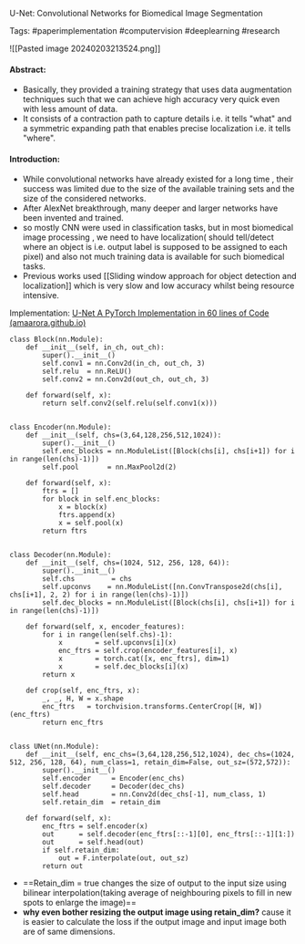 U-Net: Convolutional Networks for Biomedical Image Segmentation

Tags:
#paperimplementation #computervision #deeplearning #research 

![[Pasted image 20240203213524.png]]

#### Abstract:
- Basically, they provided a training strategy that uses data augmentation techniques such that we can achieve high accuracy very quick even with less amount of data.
- It consists of a contraction path to capture details i.e. it tells "what" and a symmetric expanding path that enables precise localization i.e. it tells "where".
#### Introduction:
- While convolutional networks have already existed for a long time , their success was limited due to the size of the available training sets and the size of the considered networks.
- After AlexNet breakthrough, many deeper and larger networks have been invented and trained.
- so mostly CNN were used in classification tasks, but in most biomedical image processing , we need to have localization( should tell/detect where an object is i.e. output label is supposed to be assigned to each pixel) and also not much training data is available for such biomedical tasks.
- Previous works used [[Sliding window approach for object detection and localization]] which is very slow and low accuracy whilst being resource intensive.




Implementation:
[U-Net A PyTorch Implementation in 60 lines of Code (amaarora.github.io)](https://amaarora.github.io/posts/2020-09-13-unet.html) 

```
class Block(nn.Module):
    def __init__(self, in_ch, out_ch):
        super().__init__()
        self.conv1 = nn.Conv2d(in_ch, out_ch, 3)
        self.relu  = nn.ReLU()
        self.conv2 = nn.Conv2d(out_ch, out_ch, 3)
    
    def forward(self, x):
        return self.conv2(self.relu(self.conv1(x)))


class Encoder(nn.Module):
    def __init__(self, chs=(3,64,128,256,512,1024)):
        super().__init__()
        self.enc_blocks = nn.ModuleList([Block(chs[i], chs[i+1]) for i in range(len(chs)-1)])
        self.pool       = nn.MaxPool2d(2)
    
    def forward(self, x):
        ftrs = []
        for block in self.enc_blocks:
            x = block(x)
            ftrs.append(x)
            x = self.pool(x)
        return ftrs


class Decoder(nn.Module):
    def __init__(self, chs=(1024, 512, 256, 128, 64)):
        super().__init__()
        self.chs         = chs
        self.upconvs    = nn.ModuleList([nn.ConvTranspose2d(chs[i], chs[i+1], 2, 2) for i in range(len(chs)-1)])
        self.dec_blocks = nn.ModuleList([Block(chs[i], chs[i+1]) for i in range(len(chs)-1)]) 
        
    def forward(self, x, encoder_features):
        for i in range(len(self.chs)-1):
            x        = self.upconvs[i](x)
            enc_ftrs = self.crop(encoder_features[i], x)
            x        = torch.cat([x, enc_ftrs], dim=1)
            x        = self.dec_blocks[i](x)
        return x
    
    def crop(self, enc_ftrs, x):
        _, _, H, W = x.shape
        enc_ftrs   = torchvision.transforms.CenterCrop([H, W])(enc_ftrs)
        return enc_ftrs


class UNet(nn.Module):
    def __init__(self, enc_chs=(3,64,128,256,512,1024), dec_chs=(1024, 512, 256, 128, 64), num_class=1, retain_dim=False, out_sz=(572,572)):
        super().__init__()
        self.encoder     = Encoder(enc_chs)
        self.decoder     = Decoder(dec_chs)
        self.head        = nn.Conv2d(dec_chs[-1], num_class, 1)
        self.retain_dim  = retain_dim

    def forward(self, x):
        enc_ftrs = self.encoder(x)
        out      = self.decoder(enc_ftrs[::-1][0], enc_ftrs[::-1][1:])
        out      = self.head(out)
        if self.retain_dim:
            out = F.interpolate(out, out_sz)
        return out
```


- ==Retain_dim = true changes the size of output to the input size using bilinear interpolation(taking average of neighbouring pixels to fill in new spots to enlarge the image)==
- **why even bother resizing the output image using retain_dim?** cause it is easier to calculate the loss if the output image and input image both are of same dimensions. 